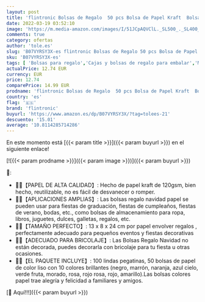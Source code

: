 ```yaml
---
layout: post
title: 'flintronic Bolsas de Regalo  50 pcs Bolsa de Papel Kraft  Bolsas Regalo Navidad con 10 Colores  + 100 Piezas Lindas Pegatinas   para Fiestas Navidad etc  24 * 13 * 8CM '
date: 2022-03-19 03:52:10
image: 'https://m.media-amazon.com/images/I/51JCpAQVClL._SL500_._SL400_.jpg'
comments: true
category: ofertas
author: 'tole.es'
slug: 'B07VYRSY3X-es flintronic Bolsas de Regalo 50 pcs Bolsa de Papel Kraft...'
sku: 'B07VYRSY3X-es'
tags: [ 'Bolsas para regalo','Cajas y bolsas de regalo para embalar','Material de embalaje','Oficina y papelería','Sobres y suministros para el correo','flintronic','navidad', ]
actualPrice: 12.74 EUR
currency: EUR
price: 12.74
comparePrice: 14.99 EUR
prodname: 'flintronic Bolsas de Regalo  50 pcs Bolsa de Papel Kraft  Bolsas Regalo Navidad con 10 Colores  + 100 Piezas Lindas Pegatinas   para Fiestas Navidad etc  24 * 13 * 8CM '
country: 'es'
flag: '🇪🇸'
brand: 'flintronic'
buyurl: 'https://www.amazon.es/dp/B07VYRSY3X/?tag=tolees-21'
descuento: '15.01'
average: '10.8114285714286'
---
```


En este momento está [{{< param title >}}]({{< param buyurl >}}) en el siguiente enlace!

[![{{< param prodname >}}]({{< param image >}})]({{< param buyurl >}})

🔎:

- 🎁🎁【PAPEL DE ALTA CALIDAD】: Hecho de papel kraft de 120gsm, bien hecho, reutilizable, no es fácil de desvanecer o romper.
- 🎁🎁【APLICACIONES AMPLIAS】: Las bolsas regalo navidad papel se pueden usar para fiestas de graduación, fiestas de cumpleaños, fiestas de verano, bodas, etc., como bolsas de almacenamiento para ropa, libros, juguetes, dulces, galletas, regalos, etc.
- 💖💖【TAMAÑO PERFECTO】: 13 x 8 x 24 cm por papel envolver regalos , perfectamente adecuado para pequeños eventos y fiestas decorativas
- 🎁🎁【ADECUADO PARA BRICOLAJE】: Las Bolsas Regalo Navidad no están decorada, puedes decorarla con bricolaje para tu fiesta u otras ocasiones.
- 💖💖【EL PAQUETE INCLUYE】: 100 lindas pegatinas, 50 bolsas de papel de color liso con 10 colores brillantes (negro, marrón, naranja, azul cielo, verde fruta, morado, rosa, rojo rosa, rojo, amarillo).Las bolsas colores papel trae alegría y felicidad a familiares y amigos.

[🛒 Aquí!!!]({{< param buyurl >}})
